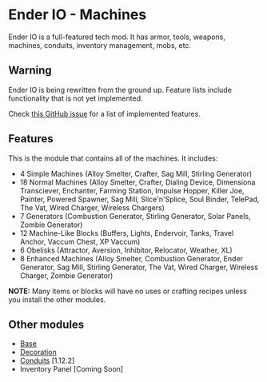 # Ender IO - Machines
Ender IO is a full-featured tech mod. It has armor, tools, weapons, machines, conduits, inventory management, mobs, etc.

## Warning
Ender IO is being rewritten from the ground up. Feature lists include functionality that is not yet implemented.

Check [this GitHub issue](https://github.com/SleepyTrousers/EnderIO-Rewrite/issues/29) for a list of implemented features.

## Features
This is the module that contains all of the machines. It includes:
- 4 Simple Machines (Alloy Smelter, Crafter, Sag Mill, Stirling Generator)
- 18 Normal Machines (Alloy Smelter, Crafter, Dialing Device, Dimensiona Transciever, Enchanter, Farming Station, Impulse Hopper, Killer Joe, Painter, Powered Spawner, Sag Mill, Slice'n'Splice, Soul Binder, TelePad, The Vat, Wired Charger, Wireless Chargers)
- 7 Generators (Combustion Generator, Stirling Generator, Solar Panels, Zombie Generator)
- 12 Machine-Like Blocks (Buffers, Lights, Endervoir, Tanks, Travel Anchor, Vaccum Chest, XP Vaccum)
- 6 Obelisks (Attractor, Aversion, Inhibitor, Relocator, Weather, XL)
- 8 Enhanced Machines (Alloy Smelter, Combustion Generator, Ender Generator, Sag Mill, Stirling Generator, The Vat, Wired Charger, Wireless Charger, Zombie Generator)

**NOTE:** Many items or blocks will have no uses or crafting recipes unless you install the other modules.

## Other modules
- [Base](https://modrinth.com/mod/enderio-base)
- [Decoration](https://modrinth.com/mod/enderio-decor)
- [Conduits](https://modrinth.com/mod/enderio-conduits) [1.12.2]
- Inventory Panel [Coming Soon]